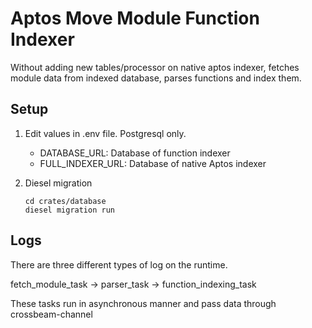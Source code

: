 # Aptos Move Module Function Indexer

Without adding new tables/processor on native aptos indexer, fetches module data from
indexed database, parses functions and index them.

## Setup
1. Edit values in .env file. Postgresql only.
    * DATABASE_URL: Database of function indexer
    * FULL_INDEXER_URL: Database of native Aptos indexer
   
2. Diesel migration
    ```
   cd crates/database 
   diesel migration run 
   ```
   
## Logs
There are three different types of log on the runtime.

fetch_module_task -> parser_task -> function_indexing_task

These tasks run in asynchronous manner and pass data through crossbeam-channel